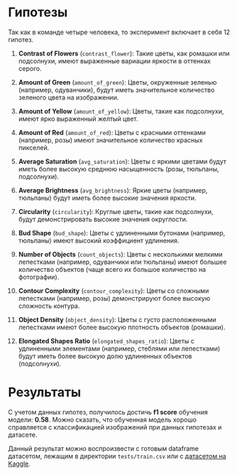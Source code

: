 # Гипотезы
Так как в команде четыре человека, то эксперимент включает в себя 12 гипотез.

1. **Contrast of Flowers** (```contrast_flower```): Такие цветы, как ромашки или подсолнухи, имеют выраженные вариации яркости в оттенках серого.

2. **Amount of Green** (```amount_of_green```): Цветы, окруженные зеленью (например, одуванчики), будут иметь значительное количество зеленого цвета на изображении.

3. **Amount of Yellow** (```amount_of_yellow```): Цветы, такие как подсолнухи, имеют ярко выраженный желтый цвет.

4. **Amount of Red** (```amount_of_red```): Цветы с красными оттенками (например, розы) имеют значительное количество красных пикселей.

5. **Average Saturation** (```avg_saturation```): Цветы с яркими цветами будут иметь более высокую среднюю насыщенность (розы, тюльпаны, подсолнухи).

6. **Average Brightness** (```avg_brightness```): Яркие цветы (например, тюльпаны) будут иметь более высокие значения яркости.

7. **Circularity** (```circularity```): Круглые цветы, такие как подсолнухи, будут демонстрировать высокие значения округлости.

8. **Bud Shape** (```bud_shape```): Цветы с удлиненными бутонами (например, тюльпаны) имеют высокий коэффициент удлинения.

9. **Number of Objects** (```count_objects```): Цветы с несколькими мелкими лепестками (например, одуванчики или тюльпаны) имеют большее количество объектов (чаще всего их большое количество на фотографии).

10. **Contour Complexity** (```contour_complexity```): Цветы со сложными лепестками (например, розы) демонстрируют более высокую сложность контура.

11. **Object Density** (```object_density```): Цветы с густо расположенными лепестками имеют более высокую плотность объектов (ромашки).

12. **Elongated Shapes Ratio** (```elongated_shapes_ratio```): Цветы с удлиненными элементами (например, стеблями или лепестками) будут иметь более высокую долю удлиненных объектов (подсолнухи).
# Результаты

С учетом данных гипотез, получилось достичь **f1 score** обучения модели: **0.58**. Можно сказать, что обученная модель хорошо справляется с классификацией изображений при данных гипотезах и датасете.

Данный результат можно воспроизвести с готовым dataframe датасетом, лежащим в директории ```tests/train.csv``` или с [датасетом на Kaggle](https://www.kaggle.com/datasets/alxmamaev/flowers-recognition/data).